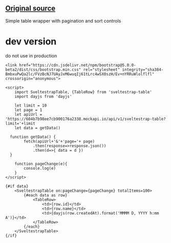 [Original source](https://svelte.dev/repl/3238e5737f764431a26e243800dccc6d?version=3.16.4)
---
Simple table wrapper with pagination and sort controls

dev version
===========
do not use in production

```svelte
<link href="https://cdn.jsdelivr.net/npm/bootstrap@5.0.0-beta2/dist/css/bootstrap.min.css" rel="stylesheet" integrity="sha384-BmbxuPwQa2lc/FVzBcNJ7UAyJxM6wuqIj61tLrc4wSX0szH/Ev+nYRRuWlolflfl" crossorigin="anonymous">

<script>
	import SveltestrapTable, {TableRow} from 'sveltestrap-table'
	import dayjs from 'dayjs'

	let limit = 10
	let page = 1
	let apiUrl = 'https://604b7b98ee7cb900176a2338.mockapi.io/api/v1/sveltestrap-table?limit='+limit
	let data = getData()

  function getData() {
		fetch(apiUrl+'&'+'page='+ page)
			.then(response=>response.json())
			.then(d=>{ data = d })
  }

	function pageChange(e){
		console.log(e)
	}
</script>

{#if data}
	<SveltestrapTable on:pageChange={pageChange} totalItems=100>
		{#each data as row}
			<TableRow>
				<td>{row.id}</td>
				<td>{row.name}</td>
				<td>{dayjs(row.createdAt).format('MMMM D, YYYY h:mm A')}</td>
			</TableRow>
		{/each}
	</SveltestrapTable>
{/if}
```